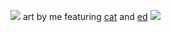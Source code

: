 ![](https://files.catbox.moe/q89q9e.png)
art by me featuring [cat](https://github.com/cIearsky) and [ed](https://github.com/EDDISODE)
![](https://files.catbox.moe/uec7co.jpeg)
